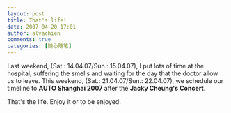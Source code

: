 ```yaml
---
layout: post
title: That's life!
date: 2007-04-20 17:01
author: alvachien
comments: true
categories: [随心随笔]
---
```

Last weekend, (Sat.: 14.04.07/Sun.: 15.04.07), I put lots of time at the hospital, suffering the smells and waiting for the day that the doctor allow us to leave.
This weekend, (Sat.: 21.04.07/Sun.: 22.04.07), we schedule our timeline to **AUTO Shanghai 2007** after the **Jacky Cheung's Concert**.

That's the life.
Enjoy it or to be enjoyed.
